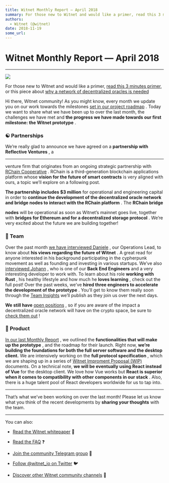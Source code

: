 ```yaml
---
title: Witnet Monthly Report — April 2018
summary: For those new to Witnet and would like a primer, read this 3 minutes primer, or this piece about why a network of decentralized oracles is needed Hi there, Witnet community! As you might know, every month we update you on our work towards the milestones set in our project roadmap . Today we want to share what we have been up to over the last month, the challenges we have met and the progress we have made towards our first milestone- the Witnet prototype . ☯️ Partnerships We’re really glad to ann
authors:
  - Witnet (@witnet)
date: 2018-11-19
some_url: 
---
```


# Witnet Monthly Report — April 2018



----


![](https://cdn-images-1.medium.com/max/2000/1*9yknWWFZ0r25K9URPkuvFA.png)

 
For those new to Witnet and would like a primer, [read this 3 minutes primer](https://medium.com/witnet/witnet-smart-contracts-with-real-power-f79e326da3a4), or this piece about [why a network of decentralized oracles is needed](https://medium.com/witnet/why-do-we-need-a-decentralized-oracle-network-91ba455d074d)

 
Hi there, Witnet community! As you might know, every month we update you on our work towards the milestones 
[set in our project roadmap](https://republic.co/witnet)
 . Today we want to share what we have been up to over the last month, the challenges we have met and 
**the progress we have made towards our first milestone: the Witnet prototype**
 .

### ☯️ Partnerships
We’re really glad to announce we have agreed on a 
**partnership with Reflective Ventures**
 , a 
****
 venture firm that originates from an ongoing strategic partnership with 
[RChain Cooperative](https://www.rchain.coop/)
 . RChain is a third-generation blockchain applications platform whose 
**vision for the future of smart contracts**
 is very aligned with ours, a topic we’ll explore on a following post.
 
**The partnership includes $3 million**
 for operational and engineering capital in order to 
**continue the development of the decentralized oracle network and bridge nodes to interact with the RChain platform**
 . The 
**RChain bridge**
  
**nodes**
 will be operational as soon as Witnet’s mainnet goes live, together with 
**bridges for Ethereum and for a decentralized storage protocol**
 . We’re very excited about the future we are building together!

### 💜 Team
Over the past month 
[we have interviewed Daniele](https://medium.com/witnet/team-insights-daniele-witnets-operations-lead-6a72c8da8268)
 , our Operations Lead, to know about 
**his views regarding the future of Witnet**
 . A great read for anyone interested in his background participating in the cypherpunk movement as well as founding and investing in various startups.
We’ve also 
[interviewed Johann](https://medium.com/witnet/team-insights-johann-witnets-rust-developer-1d5f79a0d5bc)
 , who is one of our 
**Back End Engineers**
 and a very interesting developer to work with. To learn about his role 
**working with Rust**
 , his healthy lifestyle and how much he 
**loves learning**
 , check out the full post!
Over the past weeks, we’ve 
**hired three engineers to accelerate the development of the prototype**
 . You’ll get to know them really soon through the 
[Team Insights](https://medium.com/witnet/tagged/team)
 we’ll publish as they join us over the next days.
 
**We still have** [open positions](https://angel.co/witnet-foundation-1/jobs)
 , so if you are aware of the impact a decentralized oracle network will have on the crypto space, be sure to 
[check them out](https://angel.co/witnet-foundation-1/jobs)
 !

### 🔧 Product
 
[In our last Monthly Report](https://medium.com/witnet/witnet-monthly-report-march-2018-cf79a2cf859d)
 , we outlined the 
**functionalities that will make up the prototype**
 , and the roadmap for their launch. Right now, 
**we’re building the foundations for both the full server software and the desktop client.**
 We are intensively working on the 
**full protocol specification**
 , which we are shaping up in a series of 
[Witnet Improment Proposal (WIP)](https://github.com/aesedepece/WIPs/blob/wip-chain/wip-adansdpc-chain.md)
 documents.
On a technical note, 
**we will be eventually using React instead of Vue**
 for the desktop client. We love how Vue works but 
**React is superior when it comes to compatibility with other components in our stack**
 . Also, there is a huge talent pool of React developers worldwide for us to tap into.

----

That’s what we’ve been working on over the last month! Please let us know what you think of the recent developments by 
**sharing your thoughts**
 with the team.

----

You can also:



 *  [Read the Witnet whitepaper](https://witnet.io/static/witnet-whitepaper.pdf) 📃

 *  [Read the FAQ](https://witnet.io/#/faq) ❓

 *  [Join the community Telegram group](https://t.me/witnetio) 💬

 *  [Follow @witnet_io on Twitter](https://twitter.com/witnet_io) 🐦

 *  [Discover other Witnet community channels](https://witnet.io/#/contact) 👥
